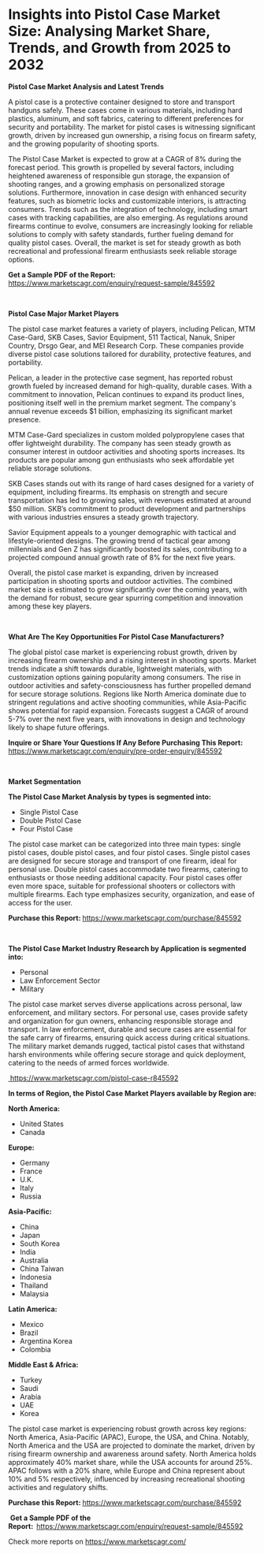 <p><h1>Insights into Pistol Case Market Size: Analysing Market Share, Trends, and Growth from 2025 to 2032</h1></p><p><strong>Pistol Case Market Analysis and Latest Trends</strong></p>
<p><p>A pistol case is a protective container designed to store and transport handguns safely. These cases come in various materials, including hard plastics, aluminum, and soft fabrics, catering to different preferences for security and portability. The market for pistol cases is witnessing significant growth, driven by increased gun ownership, a rising focus on firearm safety, and the growing popularity of shooting sports.</p><p>The Pistol Case Market is expected to grow at a CAGR of 8% during the forecast period. This growth is propelled by several factors, including heightened awareness of responsible gun storage, the expansion of shooting ranges, and a growing emphasis on personalized storage solutions. Furthermore, innovation in case design with enhanced security features, such as biometric locks and customizable interiors, is attracting consumers. Trends such as the integration of technology, including smart cases with tracking capabilities, are also emerging. As regulations around firearms continue to evolve, consumers are increasingly looking for reliable solutions to comply with safety standards, further fueling demand for quality pistol cases. Overall, the market is set for steady growth as both recreational and professional firearm enthusiasts seek reliable storage options.</p></p>
<p><strong>Get a Sample PDF of the Report:&nbsp;</strong> <a href="https://www.marketscagr.com/enquiry/request-sample/845592?utm_campaign=1902&utm_medium=2&utm_source=Github&utm_content=ia&utm_term=06022025&utm_id=pistol-case">https://www.marketscagr.com/enquiry/request-sample/845592</a></p>
<p>&nbsp;</p>
<p><strong>Pistol Case Major Market Players</strong></p>
<p><p>The pistol case market features a variety of players, including Pelican, MTM Case-Gard, SKB Cases, Savior Equipment, 511 Tactical, Nanuk, Sniper Country, Drsgo Gear, and MEI Research Corp. These companies provide diverse pistol case solutions tailored for durability, protective features, and portability.</p><p>Pelican, a leader in the protective case segment, has reported robust growth fueled by increased demand for high-quality, durable cases. With a commitment to innovation, Pelican continues to expand its product lines, positioning itself well in the premium market segment. The company's annual revenue exceeds $1 billion, emphasizing its significant market presence.</p><p>MTM Case-Gard specializes in custom molded polypropylene cases that offer lightweight durability. The company has seen steady growth as consumer interest in outdoor activities and shooting sports increases. Its products are popular among gun enthusiasts who seek affordable yet reliable storage solutions.</p><p>SKB Cases stands out with its range of hard cases designed for a variety of equipment, including firearms. Its emphasis on strength and secure transportation has led to growing sales, with revenues estimated at around $50 million. SKB’s commitment to product development and partnerships with various industries ensures a steady growth trajectory.</p><p>Savior Equipment appeals to a younger demographic with tactical and lifestyle-oriented designs. The growing trend of tactical gear among millennials and Gen Z has significantly boosted its sales, contributing to a projected compound annual growth rate of 8% for the next five years.</p><p>Overall, the pistol case market is expanding, driven by increased participation in shooting sports and outdoor activities. The combined market size is estimated to grow significantly over the coming years, with the demand for robust, secure gear spurring competition and innovation among these key players.</p></p>
<p>&nbsp;</p>
<p><strong>What Are The Key Opportunities For Pistol Case Manufacturers?</strong></p>
<p><p>The global pistol case market is experiencing robust growth, driven by increasing firearm ownership and a rising interest in shooting sports. Market trends indicate a shift towards durable, lightweight materials, with customization options gaining popularity among consumers. The rise in outdoor activities and safety-consciousness has further propelled demand for secure storage solutions. Regions like North America dominate due to stringent regulations and active shooting communities, while Asia-Pacific shows potential for rapid expansion. Forecasts suggest a CAGR of around 5-7% over the next five years, with innovations in design and technology likely to shape future offerings.</p></p>
<p><strong>Inquire or Share Your Questions If Any Before Purchasing This Report:</strong> <a href="https://www.marketscagr.com/enquiry/pre-order-enquiry/845592?utm_campaign=1902&utm_medium=2&utm_source=Github&utm_content=ia&utm_term=06022025&utm_id=pistol-case">https://www.marketscagr.com/enquiry/pre-order-enquiry/845592</a></p>
<p>&nbsp;</p>
<p><strong>Market Segmentation</strong></p>
<p><strong>The Pistol Case Market Analysis by types is segmented into:</strong></p>
<p><ul><li>Single Pistol Case</li><li>Double Pistol Case</li><li>Four Pistol Case</li></ul></p>
<p><p>The pistol case market can be categorized into three main types: single pistol cases, double pistol cases, and four pistol cases. Single pistol cases are designed for secure storage and transport of one firearm, ideal for personal use. Double pistol cases accommodate two firearms, catering to enthusiasts or those needing additional capacity. Four pistol cases offer even more space, suitable for professional shooters or collectors with multiple firearms. Each type emphasizes security, organization, and ease of access for the user.</p></p>
<p><strong>Purchase this Report:&nbsp;</strong><a href="https://www.marketscagr.com/purchase/845592?utm_campaign=1902&utm_medium=2&utm_source=Github&utm_content=ia&utm_term=06022025&utm_id=pistol-case">https://www.marketscagr.com/purchase/845592</a></p>
<p>&nbsp;</p>
<p><strong>The Pistol Case Market Industry Research by Application is segmented into:</strong></p>
<p><ul><li>Personal</li><li>Law Enforcement Sector</li><li>Military</li></ul></p>
<p><p>The pistol case market serves diverse applications across personal, law enforcement, and military sectors. For personal use, cases provide safety and organization for gun owners, enhancing responsible storage and transport. In law enforcement, durable and secure cases are essential for the safe carry of firearms, ensuring quick access during critical situations. The military market demands rugged, tactical pistol cases that withstand harsh environments while offering secure storage and quick deployment, catering to the needs of armed forces worldwide.</p></p>
<p><a href="https://www.marketscagr.com/pistol-case-r845592?utm_campaign=1902&utm_medium=2&utm_source=Github&utm_content=ia&utm_term=06022025&utm_id=pistol-case">&nbsp;https://www.marketscagr.com/pistol-case-r845592</a></p>
<p><strong>In terms of Region, the Pistol Case Market Players available by Region are:</strong></p>
<p>
    <p> <strong> North America: </strong>
        <ul>
            <li>United States</li>
            <li>Canada</li>
        </ul>
        </p> 
    <p> <strong> Europe: </strong>
        <ul>
            <li>Germany</li>
            <li>France</li>
            <li>U.K.</li>
            <li>Italy</li>
            <li>Russia</li>
        </ul>
        </p> 
    <p> <strong> Asia-Pacific: </strong>
        <ul>
            <li>China</li>
            <li>Japan</li>
            <li>South Korea</li>
            <li>India</li>
            <li>Australia</li>
            <li>China Taiwan</li>
            <li>Indonesia</li>
            <li>Thailand</li>
            <li>Malaysia</li>
        </ul>
        </p> 
    <p> <strong> Latin America: </strong>
        <ul>
            <li>Mexico</li>
            <li>Brazil</li>
            <li>Argentina Korea</li>
            <li>Colombia</li>
        </ul>
        </p> 
    <p> <strong> Middle East & Africa: </strong>
        <ul>
            <li>Turkey</li>
            <li>Saudi</li>
            <li>Arabia</li>
            <li>UAE</li>
            <li>Korea</li>
        </ul>
    </p>
    </p>
<p><p>The pistol case market is experiencing robust growth across key regions: North America, Asia-Pacific (APAC), Europe, the USA, and China. Notably, North America and the USA are projected to dominate the market, driven by rising firearm ownership and awareness around safety. North America holds approximately 40% market share, while the USA accounts for around 25%. APAC follows with a 20% share, while Europe and China represent about 10% and 5% respectively, influenced by increasing recreational shooting activities and regulatory shifts.</p></p>
<p><strong>Purchase this Report: </strong><a href="https://www.marketscagr.com/purchase/845592?utm_campaign=1902&utm_medium=2&utm_source=Github&utm_content=ia&utm_term=06022025&utm_id=pistol-case">https://www.marketscagr.com/purchase/845592</a></p>
<p>&nbsp;<strong>Get a Sample PDF of the Report:&nbsp;&nbsp;</strong><a href="https://www.marketscagr.com/enquiry/request-sample/845592?utm_campaign=1902&utm_medium=2&utm_source=Github&utm_content=ia&utm_term=06022025&utm_id=pistol-case">https://www.marketscagr.com/enquiry/request-sample/845592</a></p>
<p><strong></strong></p>
<p>Check more reports on <a href="https://www.marketscagr.com/?utm_campaign=1902&utm_medium=2&utm_source=Github&utm_content=ia&utm_term=06022025&utm_id=pistol-case">https://www.marketscagr.com/</a></p>